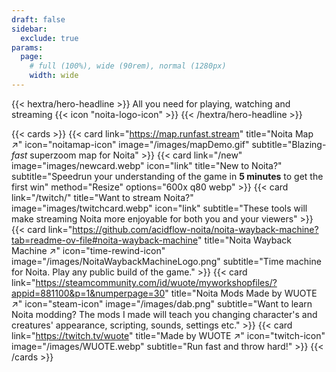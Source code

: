 ```yaml
---
draft: false
sidebar:
  exclude: true
params:
  page:
    # full (100%), wide (90rem), normal (1280px)
    width: wide
---
```


{{< hextra/hero-headline >}}
  All you need for playing, watching and streaming {{< icon "noita-logo-icon" >}}
{{< /hextra/hero-headline >}}

{{< cards >}}
{{< card link="https://map.runfast.stream" title="Noita Map ↗" icon="noitamap-icon" image="/images/mapDemo.gif" subtitle="Blazing-*fast* superzoom map for Noita" >}}
{{< card link="/new"  image="images/newcard.webp" icon="link" title="New to Noita?" subtitle="Speedrun your understanding of the game in **5&nbsp;minutes** to get the first win" method="Resize" options="600x q80 webp" >}}
{{< card link="/twitch/" title="Want to stream Noita?" image="images/twitchcard.webp" icon="link" subtitle="These tools will make streaming Noita more enjoyable for both you and your viewers" >}}
{{< card link="https://github.com/acidflow-noita/noita-wayback-machine?tab=readme-ov-file#noita-wayback-machine" title="Noita Wayback Machine ↗" icon="time-rewind-icon" image="/images/NoitaWaybackMachineLogo.png" subtitle="Time machine for Noita. Play any public build of the game." >}}
{{< card link="https://steamcommunity.com/id/wuote/myworkshopfiles/?appid=881100&p=1&numperpage=30" title="Noita Mods Made by WUOTE ↗" icon="steam-icon" image="/images/dab.png" subtitle="Want to learn Noita modding? The mods I made will teach you changing character's and creatures' appearance, scripting, sounds, settings etc." >}}
{{< card link="https://twitch.tv/wuote" title="Made by WUOTE ↗" icon="twitch-icon" image="/images/WUOTE.webp" subtitle="Run fast and throw hard!" >}}
{{< /cards >}}

